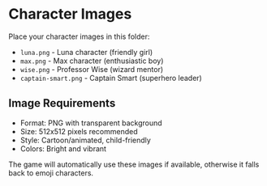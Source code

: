 # Character Images

Place your character images in this folder:

- `luna.png` - Luna character (friendly girl)
- `max.png` - Max character (enthusiastic boy)  
- `wise.png` - Professor Wise (wizard mentor)
- `captain-smart.png` - Captain Smart (superhero leader)

## Image Requirements
- Format: PNG with transparent background
- Size: 512x512 pixels recommended
- Style: Cartoon/animated, child-friendly
- Colors: Bright and vibrant

The game will automatically use these images if available, otherwise it falls back to emoji characters.
